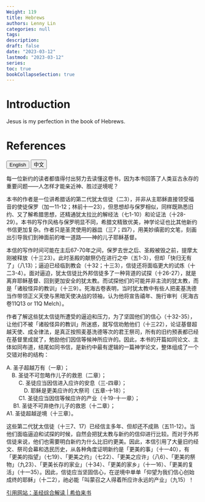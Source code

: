 ```yaml
---
Weight: 119
title: Hebrews
authors: Lenny Lin
categories: null
tags: 
description: 
draft: false
date: "2023-03-12"
lastmod: "2023-03-12"
series:
toc: true
bookCollapseSection: true
---
```



<!--more-->


# Introduction
Jesus is my perfection in the book of Hebrews.


# References

<!-- Tab links -->
<div class="tab">
  <button class="tablinks active" onclick="tablabel(event, 'english')">English</button>
  <button class="tablinks" onclick="tablabel(event, 'chinese')">中文</button>
  
</div>

<!-- Tab content -->
<div id="english" class="tabcontent" style="display:block">



</div>

<div id="chinese" class="tabcontent">

每一位新约的读者都值得付出努力去读懂这卷书，因为本书回答了人类亘古永存的重要问题——人怎样才能亲近神、胜过逆境呢？  

本书的作者是一位讲希腊话的第二代犹太信徒（二3），并非从主耶稣直接领受福音的使徒保罗（加一11-12；林前十一23），但思想却与保罗相似，同样既熟悉旧约、又了解希腊思想，还精通犹太拉比的解经法（七1-10）和论证法（十28-29）。本书的写作风格与保罗明显不同，希腊文精致优美，神学论证也比其他新约书信更加复杂。作者只是圣灵使用的器皿（三7；四7），用美妙缜密的文笔，刻画出引导我们到神面前的唯一道路——神的儿子耶稣基督。  

本信的写作时间可能在主后67-70年之间，保罗去世之后、圣殿被毁之前，提摩太刚被释放（十三23）。此时圣殿的献祭仍在进行之中（五1-3），但却「快归无有了」（八13）；逼迫已经临到教会（十32；十三3），信徒还将面临更大的试炼（十二3-4）。面对逼迫，犹太信徒比外邦信徒多了一种背道的试探（十26-27），就是离弃耶稣基督、回到更加安全的犹太教。而试探他们的可能并非主流的犹太教，而是「诸般怪异的教训」（十三9）。死海古卷表明，当时犹太教中有些人把麦基洗德当作带领正义天使与黑暗天使决战的领袖，认为他将宣告禧年、施行审判（死海古卷11Q13 or 11Q Melch）。  

作者了解这些犹太信徒所遭受的逼迫和压力，为了坚固他们的信心（十32-35），让他们不被「诸般怪异的教训」所迷惑，就写信劝勉他们（十三22），论证基督超越天使、成全律法，是真正按照麦基洗德等次的君王祭司，所有的旧约预表都已经在基督里成就了，勉励他们因信等候神所应许的。因此，本书的开篇如同论文、主体如同布道，结尾如同书信，是新约中最有逻辑的一篇神学论文，整体组成了一个交错对称的结构：

A. 圣子超越万有（一章）；  
&emsp;B. 圣徒不可忽略作儿子的救恩（二章）；  
&emsp;&emsp;  C. 圣徒应当因信进入应许的安息（三-四章）；  
&emsp;&emsp;&emsp;   D. 耶稣是更美应许的大祭司（五章-十18）；  
&emsp;&emsp;  C1. 圣徒应当因信等候应许的产业（十19-十一章）；  
&emsp; B1. 圣徒不可弃绝作儿子的救恩（十二章）；  
A1. 圣徒超越逆境（十三章）。

这些第二代犹太信徒（十三7、17）已经信主多年、但却还不成熟（五11-12）。当他们面临逼迫和试探的时候，自然会把犹太教与新约的信仰进行比较。而对于外邦信徒来说，他们也需要明白新约为什么比旧约更美。因此，本信引用了大量旧约经文、祭司会幕和选民历史，从各种角度证明新约是「更美的事」（十一40），有「更美的指望」（七19）、「更美之约」（七22）、「更美之应许」（八6）、「更美的祭物」（九23）、「更美长存的家业」（十34）、「更美的家乡」（十一16）、「更美的复活」（十一35）。因此，信徒应当坚固信心，在逆境中单单「仰望为我们信心创始成终的耶稣」（十二2），祂必能「叫蒙召之人得着所应许永远的产业」（九15）！  

<a href = "https://cmcbiblereading.com/2014/12/17/%e5%b8%8c%e4%bc%af%e6%9d%a5%e4%b9%a6%e7%ac%ac1%e7%ab%a0%e9%80%90%e8%8a%82%e6%b3%a8%e8%a7%a3%e3%80%81%e7%a5%b7%e8%af%bb/" target="_blank" rel="noopener noreferrer">引用网站：圣经综合解读 | 希伯来书</a>
</div>